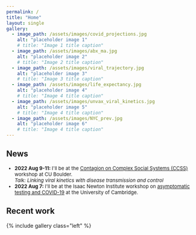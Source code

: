 ```yaml
---
permalink: /
title: "Home"
layout: single
gallery:
  - image_path: /assets/images/covid_projections.jpg
    alt: "placeholder image 1"
    # title: "Image 1 title caption"
  - image_path: /assets/images/abx_ma.jpg
    alt: "placeholder image 2"
    # title: "Image 2 title caption"
  - image_path: /assets/images/viral_trajectory.jpg
    alt: "placeholder image 3"
    # title: "Image 3 title caption"
  - image_path: /assets/images/life_expectancy.jpg
    alt: "placeholder image 4"
    # title: "Image 4 title caption"
  - image_path: /assets/images/unvax_viral_kinetics.jpg
    alt: "placeholder image 5"
    # title: "Image 4 title caption"
  - image_path: /assets/images/NYC_prev.jpg
    alt: "placeholder image 6"
    # title: "Image 4 title caption"
---
```


<h2> News </h2>
<font size=2>
  <ul>
    <li> <b> 2022 Aug 9-11: </b> I'll be at the <a href="https://www.colorado.edu/amath/caccss2022" target="_blank">Contagion on Complex Social Systems (CCSS)</a> workshop at CU Boulder. <br>
      <i>Talk: Linking viral kinetics with disease transmission and control</i>
    </li>
    <li> <b> 2022 Aug 7: </b> I'll be at the Isaac Newton Institute workshop on <a href="https://gateway.newton.ac.uk/event/tgm123" target="_blank"> asymptomatic testing and COVID-19</a> at the University of Cambridge. <br>
    </li>
  </ul>
</font>

<h2> Recent work </h2>

{% include gallery class="left" %}

